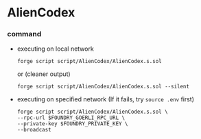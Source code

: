 # AlienCodex
### command
- executing on local network
    ```
    forge script script/AlienCodex/AlienCodex.s.sol
    ```
    or (cleaner output)
    ```
    forge script script/AlienCodex/AlienCodex.s.sol --silent
    ```
- executing on specified network (If it fails, try `source .env` first)
    ```
    forge script script/AlienCodex/AlienCodex.s.sol \
    --rpc-url $FOUNDRY_GOERLI_RPC_URL \
    --private-key $FOUNDRY_PRIVATE_KEY \
    --broadcast
    ```